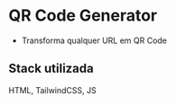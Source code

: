 
# QR Code Generator

- Transforma qualquer URL em QR Code


## Stack utilizada

HTML, TailwindCSS, JS

